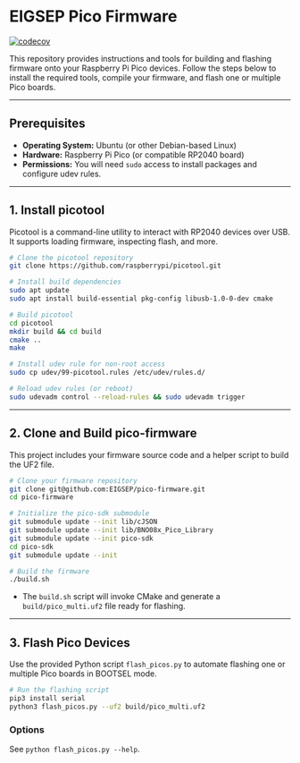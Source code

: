 # EIGSEP Pico Firmware

[![codecov](https://codecov.io/gh/EIGSEP/pico-firmware/graph/badge.svg?token=WNGHYLBF0U)](https://codecov.io/gh/EIGSEP/pico-firmware)

This repository provides instructions and tools for building and flashing firmware onto your Raspberry Pi Pico devices. Follow the steps below to install the required tools, compile your firmware, and flash one or multiple Pico boards.

---

## Prerequisites

- **Operating System:** Ubuntu (or other Debian-based Linux)
- **Hardware:** Raspberry Pi Pico (or compatible RP2040 board)
- **Permissions:** You will need `sudo` access to install packages and configure udev rules.

---

## 1. Install picotool

Picotool is a command-line utility to interact with RP2040 devices over USB. It supports loading firmware, inspecting flash, and more.

```bash
# Clone the picotool repository
git clone https://github.com/raspberrypi/picotool.git

# Install build dependencies
sudo apt update
sudo apt install build-essential pkg-config libusb-1.0-0-dev cmake

# Build picotool
cd picotool
mkdir build && cd build
cmake ..
make

# Install udev rule for non-root access
sudo cp udev/99-picotool.rules /etc/udev/rules.d/

# Reload udev rules (or reboot)
sudo udevadm control --reload-rules && sudo udevadm trigger
```

---

## 2. Clone and Build pico-firmware

This project includes your firmware source code and a helper script to build the UF2 file.

```bash
# Clone your firmware repository
git clone git@github.com:EIGSEP/pico-firmware.git
cd pico-firmware

# Initialize the pico-sdk submodule
git submodule update --init lib/cJSON
git submodule update --init lib/BNO08x_Pico_Library
git submodule update --init pico-sdk
cd pico-sdk
git submodule update --init

# Build the firmware
./build.sh
```

- The `build.sh` script will invoke CMake and generate a `build/pico_multi.uf2` file ready for flashing.

---

## 3. Flash Pico Devices

Use the provided Python script `flash_picos.py` to automate flashing one or multiple Pico boards in BOOTSEL mode.

```bash
# Run the flashing script
pip3 install serial
python3 flash_picos.py --uf2 build/pico_multi.uf2
```

### Options
See `python flash_picos.py --help`.
